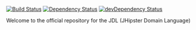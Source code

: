 [![Build Status](https://travis-ci.org/jhipster/jhipster-domain-language.svg?branch=master)](https://travis-ci.org/jhipster/jhipster-domain-language) [![Dependency Status](https://david-dm.org/jhipster/jhipster-domain-language.svg)](https://david-dm.org/jhipster/jhipster-domain-language) [![devDependency Status](https://david-dm.org/jhipster/jhipster-domain-language/dev-status.svg)](https://david-dm.org/jhipster/jhipster-domain-language#info=devDependencies)


Welcome to the official repository for the JDL (JHipster Domain Language)
